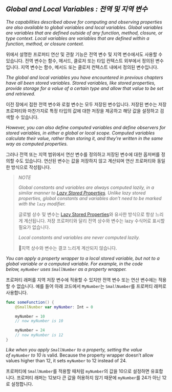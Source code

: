 ## *Global and Local Variables : 전역 및 지역 변수*

*The capabilities described above for computing and observing properties are also available to global variables and local variables. Global variables are variables that are defined outside of any function, method, closure, or type context. Local variables are variables that are defined within a function, method, or closure context.*

위에서 설명한 프로퍼티 연산 및 관찰 기능은 전역 변수 및 지역 변수에서도 사용할 수 있습니다. 전역 변수는 함수, 메서드, 클로저 또는 타입 컨텍스트 외부에서 정의된 변수입니다. 지역 변수는 함수, 메서드 또는 클로저 컨텍스트 내에서 정의된 변수입니다.

*The global and local variables you have encountered in previous chapters have all been stored variables. Stored variables, like stored properties, provide storage for a value of a certain type and allow that value to be set and retrieved.*

이전 장에서 접한 전역 변수와 로컬 변수는 모두 저장된 변수입니다. 저장된 변수는 저장 프로퍼티와 마찬가지로 특정 타입의 값에 대한 저장을 제공하고 해당 값을 설정하고 검색할 수 있습니다.

*However, you can also define computed variables and define observers for stored variables, in either a global or local scope. Computed variables calculate their value, rather than storing it, and they’re written in the same way as computed properties.*

그러나 전역 또는 지역 범위에서 연산 변수를 정의하고 저장된 변수에 대한 옵저버를 정의할 수도 있습니다. 연산된 변수는 값을 저장하지 않고 계산되며 연산 프로퍼티와 동일한 방식으로 작성됩니다.

> *NOTE*
> 
> *Global constants and variables are always computed lazily, in a similar manner to [Lazy Stored Properties](https://docs.swift.org/swift-book/LanguageGuide/Properties.html#ID257). Unlike lazy stored properties, global constants and variables don’t need to be marked with the `lazy` modifier.*
> 
> 글로벌 상수 및 변수는 [Lazy Stored Properties](https://docs.swift.org/swift-book/LanguageGuide/Properties.html#)와 유사한 방식으로 항상 느리게 계산됩니다. 저장 프로퍼티와 달리 전역 상수와 변수는 lazy 수식어로 표시할 필요가 없습니다.
> 
> *Local constants and variables are never computed lazily.*
> 
> 지역 상수와 변수는 결코 느리게 계산되지 않습니다.

*You can apply a property wrapper to a local stored variable, but not to a global variable or a computed variable. For example, in the code below, `myNumber` uses `SmallNumber` as a property wrapper.*

프로퍼티 래퍼를 지역 저장 변수에 적용할 수 있지만 전역 변수 또는 연산 변수에는 적용할 수 없습니다. 예를 들어 아래 코드에서 `MyNumber`는 `SmallNumber`를 프로퍼티 래퍼로 사용합니다.

```swift
func someFunction() {
    @SmallNumber var myNumber: Int = 0

    myNumber = 10
    // now myNumber is 10

    myNumber = 24
    // now myNumber is 12
}
```

*Like when you apply `SmallNumber` to a property, setting the value of `myNumber` to 10 i*s valid. Because the property wrapper doesn’t allow values higher than 12, it sets `myNumber` to 12 instead of 24.

프로퍼티에 `SmallNumber`를 적용할 때처럼 `myNumber`의 값을 10으로 설정하면 유효합니다. 프로퍼티 래퍼는 12보다 큰 값을 허용하지 않기 때문에 `myNumber`를 24가 아닌 12로 설정합니다.
